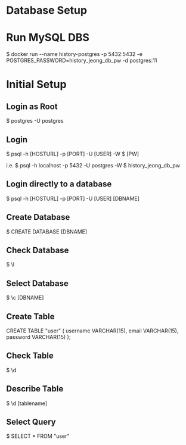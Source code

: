 # Database Setup

# Run MySQL DBS
$ docker run --name history-postgres -p 5432:5432 -e POSTGRES_PASSWORD=history_jeong_db_pw -d postgres:11

# Initial Setup
## Login as Root
$ postgres -U postgres

## Login
$ psql -h [HOSTURL] -p [PORT] -U [USER] -W 
$ [PW]

i.e. 
$ psql -h localhost -p 5432 -U postgres -W
$ history_jeong_db_pw

## Login directly to a database
$ psql -h [HOSTURL] -p [PORT] -U [USER] [DBNAME]

## Create Database
$ CREATE DATABASE [DBNAME]

## Check Database
$ \l

## Select Database
$ \c [DBNAME]

## Create Table
CREATE TABLE "user" (
    username    VARCHAR(15),
    email       VARCHAR(15),
    password    VARCHAR(15)
);

## Check Table
$ \d

## Describe Table
$ \d [tablename]

## Select Query
$ SELECT * FROM "user"

